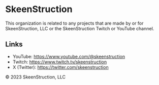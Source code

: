 # SkeenStruction

This organization is related to any projects that are made by or for SkeenStruction, LLC or the SkeenStruction Twitch or YouTube channel.

## Links

- YouTube:  https://www.youtube.com/@skeenstruction
- Twitch:  https://www.twitch.tv/skeenstruction
- X (Twitter):  https://twitter.com/skeenstruction

© 2023 SkeenStruction, LLC
